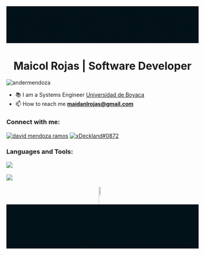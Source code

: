 
<!-- Header -->
<img src="https://github.com/AnderMendoza/AnderMendoza/raw/main/assets/banner-header.gif">

  <!-- Titulo -->
<h1 align="center" > Maicol Rojas | Software Developer </h1>

<!-- Vista del perfil -->
<p align="left"> <img src="https://komarev.com/ghpvc/?username=PageOnee&label=Profile%20views&color=0e75b6&style=flat" alt="andermendoza" /> </p>

<!-- Descripcion -->
- 📚 I am a Systems Engineer [Universidad de Boyaca]((https://www.uniboyaca.edu.co/es))
- 📫 How to reach me **maidanlrojas@gmail.com**

<!-- Contacto -->
<h3 align="left">Connect with me:</h3>

<p align="left">
  <a href="www.linkedin.com/in/maicol-rojas" target="blank"><img align="center" src="https://raw.githubusercontent.com/rahuldkjain/github-profile-readme-generator/master/src/images/icons/Social/linked-in-alt.svg" alt="david mendoza ramos" height="30" width="40" /></a>
  <a href="https://maicol-rojas.onrender.com" target="blank"><img align="center" src="https://raw.githubusercontent.com/rahuldkjain/github-profile-readme-generator/master/src/images/icons/Social/discord.svg" alt="xDeckland#0872" height="30" width="40" /></a>
</p>

<!-- Lenguajes y Herramientas -->
<h3 align="left">Languages and Tools:</h3>
<p align="left">
      <img src="https://skillicons.dev/icons?i=react,angular,typescript,bootstrap,html,css,java,spring,python,django,mongo,mysql" />
</p>
<p align="left">
   <img src="https://skillicons.dev/icons?i=vscode,git"/>
</p>

<!-- Stats y Lenguajes mas Utilizados -->
<div style="display:grid;align-items:center;justify-content:center">
  <img style="height:100%;width:49%;max-width: 100%" src="https://github-readme-stats.vercel.app/api?username=PageOnee&theme=gotham&count_private=true&show_icons=true&include_all_commits=true"/>
  <img style="height:100%;width:49%;max-width: 10%" src="https://github-readme-stats.vercel.app/api/top-langs/?username=PageOnee&layout=compact&theme=gotham&langs_count=8"/>
</div>

<!-- GIF FOOTER -->
<img src="https://github.com/AnderMendoza/AnderMendoza/raw/main/assets/banner-footer.gif">
